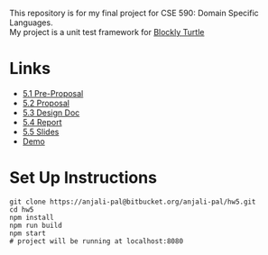 This repository is for my final project for CSE 590: Domain Specific Languages.  
My project is a unit test framework for [Blockly Turtle](https://blockly.games/turtle)

# Links

- [5.1 Pre-Proposal](https://docs.google.com/document/d/1n_Q2dHzIKda3I7ai4HWblt0_w2mAj8i_40W2UHmGK2E/edit)
- [5.2 Proposal](https://docs.google.com/document/d/1n_Q2dHzIKda3I7ai4HWblt0_w2mAj8i_40W2UHmGK2E/edit)
- [5.3 Design Doc](https://docs.google.com/document/d/1JDlqaeGZWlOjClhIycQLuNe8wMVogXZ8mTSDNK9BZn0/edit#)
- [5.4 Report](https://docs.google.com/document/d/1dZHHtHvkl8d2ZUH5MLMxYJJt-xEKtxwfwwwmZp25KzQ/edit)
- [5.5 Slides](https://docs.google.com/presentation/d/1xe1mO3a4qhd4Y7LP8pqCfddcaJ24QtgG/edit#slide=id.p1)
- [Demo](https://www.loom.com/share/d5a541bdfa8644d49798473beb366c82)

# Set Up Instructions
  
  
```
git clone https://anjali-pal@bitbucket.org/anjali-pal/hw5.git
cd hw5
npm install
npm run build
npm start
# project will be running at localhost:8080
```
